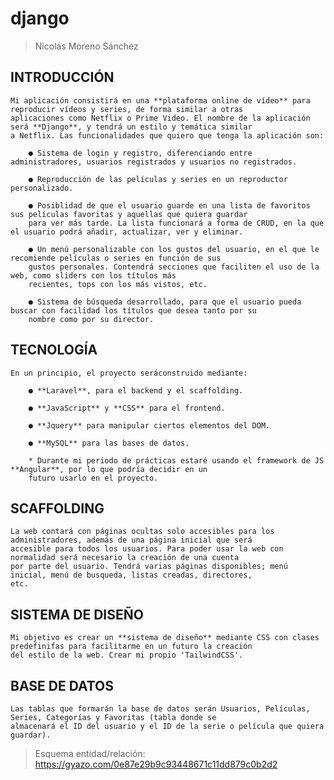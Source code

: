 # django
> Nicolás Moreno Sánchez

## INTRODUCCIÓN
	Mi aplicación consistirá en una **plataforma online de vídeo** para reproducir vídeos y series, de forma similar a otras
	aplicaciones como Netflix o Prime Video. El nombre de la aplicación será **Django**, y tendrá un estilo y temática similar 
	a Netflix. Las funcionalidades que quiero que tenga la aplicación son:

		● Sistema de login y registro, diferenciando entre administradores, usuarios registrados y usuarios no registrados.
		
		● Reproducción de las películas y series en un reproductor personalizado.
		
		● Posiblidad de que el usuario guarde en una lista de favoritos sus películas favoritas y aquellas que quiera guardar
		para ver más tarde. La lista funcionará a forma de CRUD, en la que el usuario podrá añadir, actualizar, ver y eliminar.
		
		● Un menú personalizable con los gustos del usuario, en el que le recomiende películas o series en función de sus
		gustos personales. Contendrá secciones que faciliten el uso de la web, como sliders con los títulos más 
		recientes, tops con los más vistos, etc.
		
		● Sistema de búsqueda desarrollado, para que el usuario pueda buscar con facilidad los títulos que desea tanto por su
		nombre como por su director.

## TECNOLOGÍA
	En un principio, el proyecto seráconstruido mediante:

		● **Laravel**, para el backend y el scaffolding.
		
		● **JavaScript** y **CSS** para el frontend.
		
		● **Jquery** para manipular ciertos elementos del DOM.
		
		● **MySQL** para las bases de datos.
		
		* Durante mi periodo de prácticas estaré usando el framework de JS **Angular**, por lo que podría decidir en un
		futuro usarlo en el proyecto.

## SCAFFOLDING
	La web contará con páginas ocultas solo accesibles para los administradores, además de una página inicial que será
	accesible para todos los usuarios. Para poder usar la web con normalidad será necesario la creación de una cuenta
	por parte del usuario. Tendrá varias páginas disponibles; menú inicial, menú de busqueda, listas creadas, directores,
	etc.

## SISTEMA DE DISEÑO
	Mi objetivo es crear un **sistema de diseño** mediante CSS con clases predefinifas para facilitarme en un futuro la creación
	del estilo de la web. Crear mi propio 'TailwindCSS'.

## BASE DE DATOS
	Las tablas que formarán la base de datos serán Usuarios, Películas, Series, Categorías y Favoritas (tabla donde se
	almacenará el ID del usuario y el ID de la serie o película que quiera guardar).

> Esquema entidad/relación: https://gyazo.com/0e87e29b9c93448671c11dd879c0b2d2
